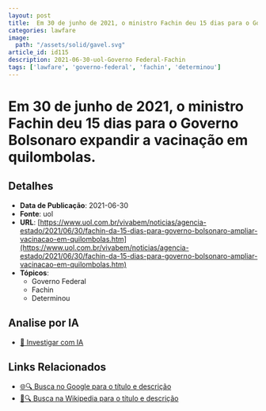 ```yaml
---
layout: post
title:  Em 30 de junho de 2021, o ministro Fachin deu 15 dias para o Governo Bolsonaro expandir a vacinação em quilombolas.
categories: lawfare
image: 
  path: "/assets/solid/gavel.svg"
article_id: id115
description: 2021-06-30-uol-Governo Federal-Fachin
tags: ['lawfare', 'governo-federal', 'fachin', 'determinou']
---
```


# Em 30 de junho de 2021, o ministro Fachin deu 15 dias para o Governo Bolsonaro expandir a vacinação em quilombolas.

## Detalhes
- **Data de Publicação**: 2021-06-30
- **Fonte**: uol
- **URL**: [https://www.uol.com.br/vivabem/noticias/agencia-estado/2021/06/30/fachin-da-15-dias-para-governo-bolsonaro-ampliar-vacinacao-em-quilombolas.htm](https://www.uol.com.br/vivabem/noticias/agencia-estado/2021/06/30/fachin-da-15-dias-para-governo-bolsonaro-ampliar-vacinacao-em-quilombolas.htm)
- **Tópicos**:
  - Governo Federal
  - Fachin
  - Determinou

## Analise por IA
- [🤖 Investigar com IA](https://www.perplexity.ai/search?q=%22not%C3%ADcia%20artigo%20Brasil%22%20Em%2030%20de%20junho%20de%202021%2C%20o%20ministro%20Fachin%20deu%2015%20dias%20para%20o%20Governo%20Bolsonaro%20expandir%20a%20vacina%C3%A7%C3%A3o%20em%20quilombolas.%20uol%202021-06-30)

## Links Relacionados
- [🌐🔍 Busca no Google para o título e descrição](https://www.google.com/search?q=%22not%C3%ADcia%20artigo%20Brasil%22%20Em%2030%20de%20junho%20de%202021%2C%20o%20ministro%20Fachin%20deu%2015%20dias%20para%20o%20Governo%20Bolsonaro%20expandir%20a%20vacina%C3%A7%C3%A3o%20em%20quilombolas.%20uol%202021-06-30)
- [📖🔍 Busca na Wikipedia para o título e descrição](https://pt.wikipedia.org/w/index.php?search=%22not%C3%ADcia%20artigo%20Brasil%22%20Em%2030%20de%20junho%20de%202021%2C%20o%20ministro%20Fachin%20deu%2015%20dias%20para%20o%20Governo%20Bolsonaro%20expandir%20a%20vacina%C3%A7%C3%A3o%20em%20quilombolas.%20uol%202021-06-30)

